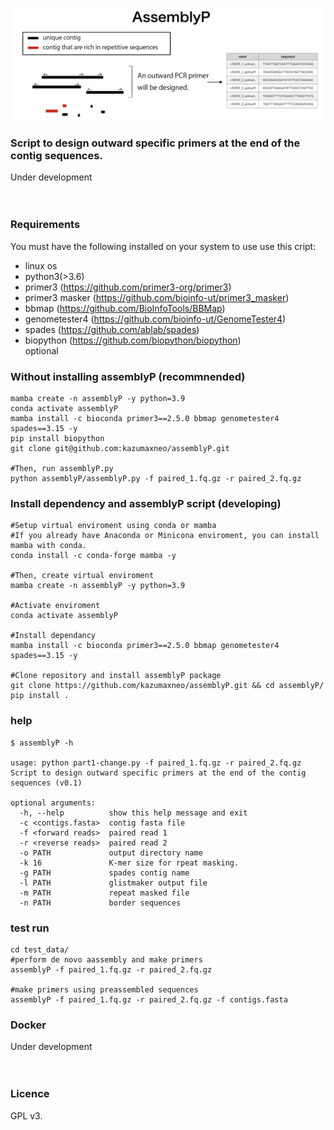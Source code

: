 <p align="center"><img src="images/logo2.png" alt="Minipolish" width="700"></p>

    
### Script to design outward specific primers at the end of the contig sequences.
  
Under development  

　
　

### Requirements

You must have the following installed on your system to use use this cript:  
* linux os  
* python3(>3.6)  
* primer3 (<https://github.com/primer3-org/primer3>)  
* primer3 masker (<https://github.com/bioinfo-ut/primer3_masker>)  
* bbmap (<https://github.com/BioInfoTools/BBMap>)  
* genometester4 (<https://github.com/bioinfo-ut/GenomeTester4>)  
* spades (<https://github.com/ablab/spades>)  
* biopython (<https://github.com/biopython/biopython>)  
optional  

  
  
### Without installing assemblyP (recommnended)
    mamba create -n assemblyP -y python=3.9
    conda activate assemblyP
    mamba install -c bioconda primer3==2.5.0 bbmap genometester4 spades==3.15 -y
    pip install biopython
    git clone git@github.com:kazumaxneo/assemblyP.git
      
    #Then, run assemblyP.py
    python assemblyP/assemblyP.py -f paired_1.fq.gz -r paired_2.fq.gz


### Install dependency and assemblyP script (developing)
    #Setup virtual enviroment using conda or mamba
    #If you already have Anaconda or Minicona enviroment, you can install mamba with conda.   
    conda install -c conda-forge mamba -y
    
    #Then, create virtual enviroment
    mamba create -n assemblyP -y python=3.9
      
    #Activate enviroment
    conda activate assemblyP
      
    #Install dependancy
    mamba install -c bioconda primer3==2.5.0 bbmap genometester4 spades==3.15 -y
        
    #Clone repository and install assemblyP package
    git clone https://github.com/kazumaxneo/assemblyP.git && cd assemblyP/
    pip install .
  
  
### help  
    $ assemblyP -h

    usage: python part1-change.py -f paired_1.fq.gz -r paired_2.fq.gz  
    Script to design outward specific primers at the end of the contig sequences (v0.1)  

    optional arguments:  
      -h, --help          show this help message and exit  
      -c <contigs.fasta>  contig fasta file  
      -f <forward reads>  paired read 1  
      -r <reverse reads>  paired read 2  
      -o PATH             output directory name  
      -k 16               K-mer size for rpeat masking.  
      -g PATH             spades contig name  
      -l PATH             glistmaker output file  
      -m PATH             repeat masked file  
      -n PATH             border sequences    
  
  

### test run
    cd test_data/
    #perform de novo aassembly and make primers
    assemblyP -f paired_1.fq.gz -r paired_2.fq.gz
    
    #make primers using preassembled sequences
    assemblyP -f paired_1.fq.gz -r paired_2.fq.gz -f contigs.fasta


### Docker
Under development 

　
　
### Licence
GPL v3.



    
        


